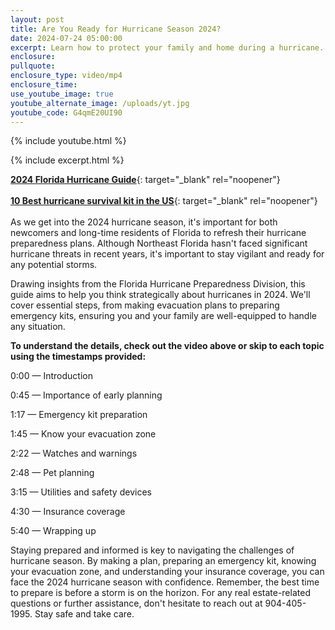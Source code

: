```yaml
---
layout: post
title: Are You Ready for Hurricane Season 2024?
date: 2024-07-24 05:00:00
excerpt: Learn how to protect your family and home during a hurricane.
enclosure:
pullquote:
enclosure_type: video/mp4
enclosure_time:
use_youtube_image: true
youtube_alternate_image: /uploads/yt.jpg
youtube_code: G4qmE20UI90
---
```

{% include youtube.html %}

{% include excerpt.html %}

[**2024 Florida Hurricane Guide**](https://www.floridadisaster.org/globalassets/fdem-hurricane-guide-2024.pdf){: target="_blank" rel="noopener"}<br><br>[**10 Best hurricane survival kit in the US**](https://www.bestproductsreviews.com/hurricane-survival-kit?targetid=kwd-2276543571774&amp;matchtype=b&amp;device=c&amp;campaignid=21032231981&amp;creative=691234674712&amp;adgroupid=159802009435&amp;feeditemid=&amp;loc_physical_ms=9192396&amp;loc_interest_ms=&amp;network=g&amp;devicemodel=&amp;placement=&amp;keyword=$hurricane-survival-kit&amp;target=&amp;aceid=&amp;adposition=&amp;trackid=us_all_top_1_1&amp;mId=407-132-4411&amp;trackOld=true&amp;gad_source=1&amp;gclid=Cj0KCQjwv7O0BhDwARIsAC0sjWP8PkoyiL5rHzRjsPsGt4W_7J8eD0j-40lUZpcTGRfDn0Q7B5dfh6oaAjsjEALw_wcB){: target="_blank" rel="noopener"}<br><br>As we get into the 2024 hurricane season, it's important for both newcomers and long-time residents of Florida to refresh their hurricane preparedness plans. Although Northeast Florida hasn't faced significant hurricane threats in recent years, it's important to stay vigilant and ready for any potential storms.

Drawing insights from the Florida Hurricane Preparedness Division, this guide aims to help you think strategically about hurricanes in 2024. We'll cover essential steps, from making evacuation plans to preparing emergency kits, ensuring you and your family are well-equipped to handle any situation.

**To understand the details, check out the video above or skip to each topic using the timestamps provided:**

0:00 — Introduction

0:45 — Importance of early planning

1:17 — Emergency kit preparation

1:45 — Know your evacuation zone

2:22 — Watches and warnings

2:48 — Pet planning

3:15 — Utilities and safety devices

4:30 — Insurance coverage

5:40 — Wrapping up

Staying prepared and informed is key to navigating the challenges of hurricane season. By making a plan, preparing an emergency kit, knowing your evacuation zone, and understanding your insurance coverage, you can face the 2024 hurricane season with confidence. Remember, the best time to prepare is before a storm is on the horizon. For any real estate-related questions or further assistance, don't hesitate to reach out at 904-405-1995. Stay safe and take care.